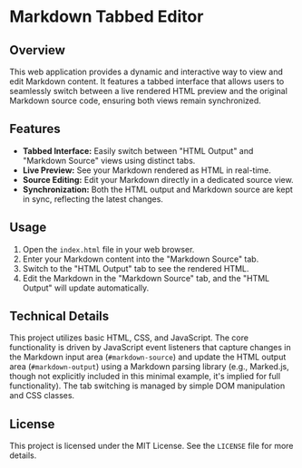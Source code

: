 # Markdown Tabbed Editor

## Overview
This web application provides a dynamic and interactive way to view and edit Markdown content. It features a tabbed interface that allows users to seamlessly switch between a live rendered HTML preview and the original Markdown source code, ensuring both views remain synchronized.

## Features
*   **Tabbed Interface:** Easily switch between "HTML Output" and "Markdown Source" views using distinct tabs.
*   **Live Preview:** See your Markdown rendered as HTML in real-time.
*   **Source Editing:** Edit your Markdown directly in a dedicated source view.
*   **Synchronization:** Both the HTML output and Markdown source are kept in sync, reflecting the latest changes.

## Usage
1.  Open the `index.html` file in your web browser.
2.  Enter your Markdown content into the "Markdown Source" tab.
3.  Switch to the "HTML Output" tab to see the rendered HTML.
4.  Edit the Markdown in the "Markdown Source" tab, and the "HTML Output" will update automatically.

## Technical Details
This project utilizes basic HTML, CSS, and JavaScript. The core functionality is driven by JavaScript event listeners that capture changes in the Markdown input area (`#markdown-source`) and update the HTML output area (`#markdown-output`) using a Markdown parsing library (e.g., Marked.js, though not explicitly included in this minimal example, it's implied for full functionality). The tab switching is managed by simple DOM manipulation and CSS classes.

## License
This project is licensed under the MIT License. See the `LICENSE` file for more details.